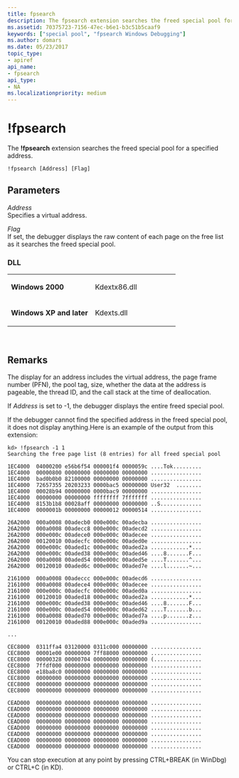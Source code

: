 ```yaml
---
title: fpsearch
description: The fpsearch extension searches the freed special pool for a specified address.
ms.assetid: 70375723-7156-47ec-b6e1-b3c51b5caaf9
keywords: ["special pool", "fpsearch Windows Debugging"]
ms.author: domars
ms.date: 05/23/2017
topic_type:
- apiref
api_name:
- fpsearch
api_type:
- NA
ms.localizationpriority: medium
---
```


#  !fpsearch


The **!fpsearch** extension searches the freed special pool for a specified address.

```
!fpsearch [Address] [Flag]
```

## <span id="Parameters"></span><span id="parameters"></span><span id="PARAMETERS"></span>Parameters


<span id="_______Address______"></span><span id="_______address______"></span><span id="_______ADDRESS______"></span> *Address*   
Specifies a virtual address.

<span id="_______Flag______"></span><span id="_______flag______"></span><span id="_______FLAG______"></span> *Flag*   
If set, the debugger displays the raw content of each page on the free list as it searches the freed special pool.

### <span id="DLL"></span><span id="dll"></span>DLL

<table>
<colgroup>
<col width="50%" />
<col width="50%" />
</colgroup>
<tbody>
<tr class="odd">
<td align="left"><p><strong>Windows 2000</strong></p></td>
<td align="left"><p>Kdextx86.dll</p></td>
</tr>
<tr class="even">
<td align="left"><p><strong>Windows XP and later</strong></p></td>
<td align="left"><p>Kdexts.dll</p></td>
</tr>
</tbody>
</table>

 

Remarks
-------

The display for an address includes the virtual address, the page frame number (PFN), the pool tag, size, whether the data at the address is pageable, the thread ID, and the call stack at the time of deallocation.

If *Address* is set to -1, the debugger displays the entire freed special pool.

If the debugger cannot find the specified address in the freed special pool, it does not display anything.Here is an example of the output from this extension:

```
kd> !fpsearch -1 1
Searching the free page list (8 entries) for all freed special pool

1EC4000  04000200 e56b6f54 000001f4 0000059c ....Tok.........
1EC4000  00000800 00000000 00000000 00000000 ................
1EC4000  bad0b0b0 82100000 00000000 00000000 ................
1EC4000  72657355 20203233 0000bac5 00000000 User32  ........
1EC4000  00028b94 00000000 0000bac9 00000000 ................
1EC4000  00000000 00000000 ffffffff 7fffffff ................
1EC4000  8153b1b8 00028aff 00000000 00000000 ..S.............
1EC4000  0000001b 00000000 00000012 00000514 ................

26A2000  000a0008 00adecb0 000e000c 00adecba ................
26A2000  000a0008 00adecc8 000e000c 00adecd2 ................
26A2000  000e000c 00adece0 000e000c 00adecee ................
26A2000  00120010 00adecfc 000e000c 00aded0e ................
26A2000  000e000c 00aded1c 000e000c 00aded2a ............*...
26A2000  000e000c 00aded38 000e000c 00aded46 ....8.......F...
26A2000  000a0008 00aded54 000e000c 00aded5e ....T.......^...
26A2000  00120010 00aded6c 000e000c 00aded7e ....l.......~...

2161000  000a0008 00adeccc 000e000c 00adecd6 ................
2161000  000a0008 00adece4 000e000c 00adecee ................
2161000  000e000c 00adecfc 000e000c 00aded0a ................
2161000  00120010 00aded18 000e000c 00aded2a ............*...
2161000  000e000c 00aded38 000e000c 00aded46 ....8.......F...
2161000  000e000c 00aded54 000e000c 00aded62 ....T.......b...
2161000  000a0008 00aded70 000e000c 00aded7a ....p.......z...
2161000  00120010 00aded88 000e000c 00aded9a ................

...

CEC8000  0311ffa4 03120000 0311c000 00000000 ................
CEC8000  00001e00 00000000 7ff88000 00000000 ................
CEC8000  00000328 00000704 00000000 00000000 (...............
CEC8000  7ffdf000 00000000 00000000 00000000 ................
CEC8000  e18ba8c0 00000000 00000000 00000000 ................
CEC8000  00000000 00000000 00000000 00000000 ................
CEC8000  00000000 00000000 00000000 00000000 ................
CEC8000  00000000 00000000 00000000 00000000 ................

CEAD000  00000000 00000000 00000000 00000000 ................
CEAD000  00000000 00000000 00000000 00000000 ................
CEAD000  00000000 00000000 00000000 00000000 ................
CEAD000  00000000 00000000 00000000 00000000 ................
CEAD000  00000000 00000000 00000000 00000000 ................
CEAD000  00000000 00000000 00000000 00000000 ................
CEAD000  00000000 00000000 00000000 00000000 ................
CEAD000  00000000 00000000 00000000 00000000 ................
```

You can stop execution at any point by pressing CTRL+BREAK (in WinDbg) or CTRL+C (in KD).

 

 





